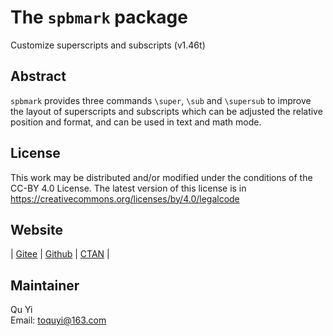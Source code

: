 # The `spbmark` package
Customize superscripts and subscripts (v1.46t)

## Abstract
`spbmark` provides three commands `\super`, `\sub` and `\supersub` to improve the layout of superscripts and subscripts which can be adjusted the relative position and format, and can be used in text and math mode.

## License
This work may be distributed and/or modified under the conditions of the CC-BY 4.0 License. The latest version of this license is in https://creativecommons.org/licenses/by/4.0/legalcode

## Website
| [Gitee](https://gitee.com/texno3/spbmark) | [Github](https://github.com/texno3/spbmark) | [CTAN](https://ctan.org/pkg/spbmark) |

## Maintainer
Qu Yi<br/>
Email: toquyi@163.com